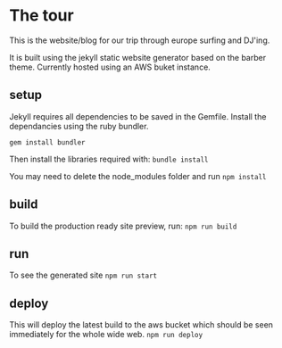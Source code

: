 # The tour
This is the website/blog for our trip through europe surfing and DJ'ing. 

It is built using the jekyll static website generator based on the barber theme. Currently hosted using an AWS buket instance.

## setup
Jekyll requires all dependencies to be saved in the Gemfile. Install the dependancies using the ruby bundler.

`gem install bundler`

Then install the libraries required with:
`bundle install`

You may need to delete the node_modules folder and run 
`npm install`

## build
To build the production ready site preview, run:
`npm run build`

## run
To see the generated site 
`npm run start`

## deploy
This will deploy the latest build to the aws bucket which should be seen immediately for the whole wide web.
`npm run deploy`
